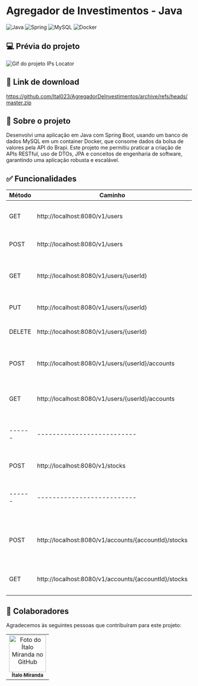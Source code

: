 # Agregador de Investimentos - Java
![Java](https://img.shields.io/badge/java-%23ED8B00.svg?style=for-the-badge&logo=openjdk&logoColor=white)
![Spring](https://img.shields.io/badge/spring-%236DB33F.svg?style=for-the-badge&logo=spring&logoColor=white)
![MySQL](https://img.shields.io/badge/mysql-4479A1.svg?style=for-the-badge&logo=mysql&logoColor=white)
![Docker](https://img.shields.io/badge/docker-%230db7ed.svg?style=for-the-badge&logo=docker&logoColor=white)

## 💻 Prévia do projeto
<img src="/IPsLocator.gif" alt="Gif do projeto IPs Locator"/>

## 🔗 Link de download
https://github.com/Ital023/AgregadorDeInvestimentos/archive/refs/heads/master.zip

## :rocket: Sobre o projeto

Desenvolvi uma aplicação em Java com Spring Boot, usando um banco de dados MySQL em um container Docker, que consome dados da bolsa de valores pela API do Brapi. Este projeto me permitiu praticar a criação de APIs RESTful, uso de DTOs, JPA e conceitos de engenharia de software, garantindo uma aplicação robusta e escalável.

## :white_check_mark: Funcionalidades
| Método | Caminho                      | Response                                           |
| ------ | -------------------------- | -------------------------------------------------- |
| GET    | http://localhost:8080/v1/users | Retorna todos os usuarios cadastrados no sistema                  |
| POST    | http://localhost:8080/v1/users | Cadastra um usuario no sistema |
| GET    | http://localhost:8080/v1/users/{userId} | Retorna apenas um usuario cadastrado no sistema                  |
| PUT    | http://localhost:8080/v1/users/{userId} | Altera o usuario no sistema |
| DELETE    | http://localhost:8080/v1/users/{userId} | Deleta o usuario no sistema |
| POST    | http://localhost:8080/v1/users/{userId}/accounts | Cadastra uma nova conta(carteira de ações) ao usuario |
| GET    | http://localhost:8080/v1/users/{userId}/accounts | Retorna as informações da carteira do usuario |
| ------ | -------------------------- | -------------------------------------------------- |
| POST    | http://localhost:8080/v1/stocks | Cadastra uma ação no sistema |
| ------ | -------------------------- | -------------------------------------------------- |
| POST    | http://localhost:8080/v1/accounts/{accountId}/stocks | Cadastrar uma ação a carteira do usuario com sua quantidade |
| GET    | http://localhost:8080/v1/accounts/{accountId}/stocks | Retorna todas as ações compradas pelo usuario |






## 🤝 Colaboradores

Agradecemos às seguintes pessoas que contribuíram para este projeto:

<table>
  <tr>
    <td align="center">
      <a href="https://github.com/Ital023" title="Github do Ítalo Miranda">
        <img src="https://avatars.githubusercontent.com/u/113559117?v=4" width="100px;" alt="Foto do Ítalo Miranda no GitHub"/><br>
        <sub>
          <b>Ítalo Miranda</b>
        </sub>
      </a>
    </td>
  </tr>
</table>
